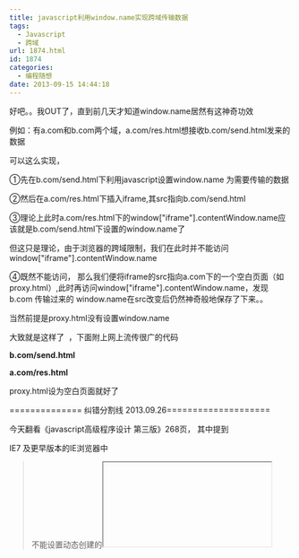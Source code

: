 ```yaml
---
title: javascript利用window.name实现跨域传输数据
tags:
  - Javascript
  - 跨域
url: 1874.html
id: 1874
categories:
  - 编程随想
date: 2013-09-15 14:44:18
---
```


好吧。。我OUT了，直到前几天才知道window.name居然有这神奇功效

例如：有a.com和b.com两个域，a.com/res.html想接收b.com/send.html发来的数据

可以这么实现，

①先在b.com/send.html下利用javascript设置window.name 为需要传输的数据

②然后在a.com/res.html下插入iframe,其src指向b.com/send.html

③理论上此时a.com/res.html下的window\["iframe"\].contentWindow.name应该就是b.com/send.html下设置的window.name了

但这只是理论，由于浏览器的跨域限制，我们在此时并不能访问window\["iframe"\].contentWindow.name

④既然不能访问， 那么我们便将iframe的src指向a.com下的一个空白页面（如proxy.html）,此时再访问window\["iframe"\].contentWindow.name，发现b.com 传输过来的 window.name在src改变后仍然神奇般地保存了下来。。

当然前提是proxy.html没有设置window.name

大致就是这样了  ，下面附上网上流传很广的代码

**b.com/send.html**

<!DOCTYPE html PUBLIC "-//W3C//DTD XHTML 1.1//EN" "http://www.w3.org/TR/xhtml11/DTD/xhtml11.dtd">
<html xmlns="http://www.w3.org/1999/xhtml" xml:lang="en">
<head>
    <meta http-equiv="Content-Type" content="text/html;charset=UTF-8">
    <title>Document</title>
</head>
<body>
    <script type="text/javascript">
    window.name = '需要跨域的数据'; 
</script>
</body>
</html>

**a.com/res.html**

<!DOCTYPE html PUBLIC "-//W3C//DTD XHTML 1.1//EN" "http://www.w3.org/TR/xhtml11/DTD/xhtml11.dtd">
<html xmlns="http://www.w3.org/1999/xhtml" xml:lang="en">
<head>
    <meta http-equiv="Content-Type" content="text/html;charset=UTF-8">
    <title>test window.name跨域</title>
</head>
<body>
    <script>
    var state = 0, 
    iframe = document.createElement('iframe'),
    loadfn = function() {
        if (state === 1) {
            alert("state=1");
            var data = iframe.contentWindow.name;    // 读取数据
            alert(data);    //弹出 '需要跨域的数据'
        } else if (state === 0) {
            alert("state=0");
            state = 1;
            iframe.contentWindow.location = "http://a.com/proxy.html";    // 把src设为本地域
        }  
    };
    iframe.src = 'http://b.com/send.html';
    iframe.onload  = loadfn;
    document.body.appendChild(iframe);
    </script>
</body>
</html>

proxy.html设为空白页面就好了

============== 纠错分割线 2013.09.26====================

今天翻看《javascript高级程序设计 第三版》268页， 其中提到

IE7 及更早版本的IE浏览器中

> 不能设置动态创建的<iframe>元素的name特性

那么我们上面的代码在兼容性上是有问题的。

。

。

。

写着写着发现我们上面并不是设置的iframe的name,好吧  我神经了

不过好在对那句话印象深刻了